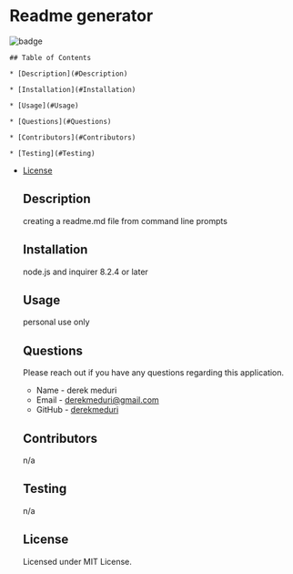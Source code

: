 # Readme generator

![badge](https://img.shields.io/badge/license-MIT-brightgreen.svg)

    ## Table of Contents

    * [Description](#Description)

    * [Installation](#Installation)

    * [Usage](#Usage)

    * [Questions](#Questions)

    * [Contributors](#Contributors)

    * [Testing](#Testing)

- [License](#License)

  ## Description

  creating a readme.md file from command line prompts

  ## Installation

  node.js and inquirer 8.2.4 or later

  ## Usage

  personal use only

  ## Questions

  Please reach out if you have any questions regarding this application.

  - Name - derek meduri
  - Email - derekmeduri@gmail.com
  - GitHub - [derekmeduri](https://github.com/derekmeduri/)

  ## Contributors

  n/a

  ## Testing

  n/a

  ## License

  Licensed under MIT License.
